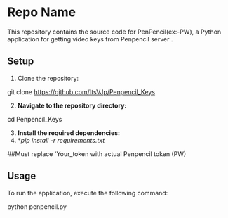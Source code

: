 # Repo Name

This repository contains the source code for PenPencil(ex:-PW), a Python application for getting video keys from Penpencil server .

## Setup

1. Clone the repository:

git clone https://github.com/ItsVJp/Penpencil_Keys


2. **Navigate to the repository directory:**

cd Penpencil_Keys


3. **Install the required dependencies:**
4. **pip install -r requirements.txt*

##Must replace 'Your_token with actual Penpencil token (PW)



## Usage

To run the application, execute the following command:

python penpencil.py

